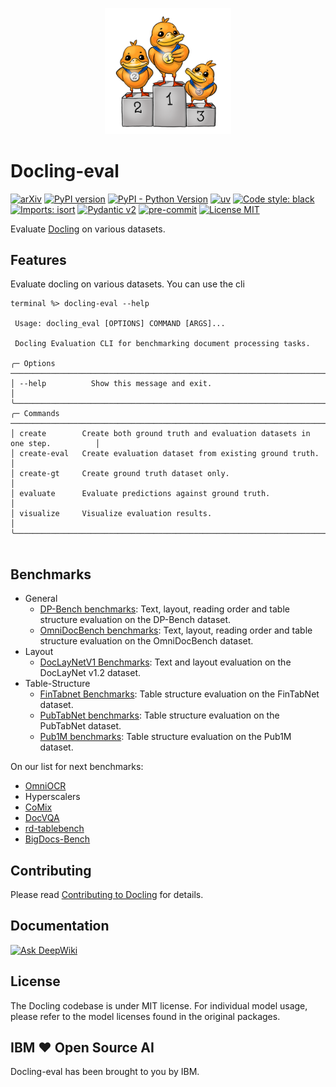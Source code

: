 <p align="center">
  <a href="https://github.com/docling-project/docling-eval">
    <img loading="lazy" alt="Docling" src="docs/assets/docling-eval-pic.png" width="40%"/>
  </a>
</p>

# Docling-eval


[![arXiv](https://img.shields.io/badge/arXiv-2408.09869-b31b1b.svg)](https://arxiv.org/abs/2408.09869)
[![PyPI version](https://img.shields.io/pypi/v/docling-eval)](https://pypi.org/project/docling-eval/)
[![PyPI - Python Version](https://img.shields.io/pypi/pyversions/docling-eval)](https://pypi.org/project/docling-eval/)
[![uv](https://img.shields.io/endpoint?url=https://raw.githubusercontent.com/astral-sh/uv/main/assets/badge/v0.json)](https://github.com/astral-sh/uv)
[![Code style: black](https://img.shields.io/badge/code%20style-black-000000.svg)](https://github.com/psf/black)
[![Imports: isort](https://img.shields.io/badge/%20imports-isort-%231674b1?style=flat&labelColor=ef8336)](https://pycqa.github.io/isort/)
[![Pydantic v2](https://img.shields.io/endpoint?url=https://raw.githubusercontent.com/pydantic/pydantic/main/docs/badge/v2.json)](https://pydantic.dev)
[![pre-commit](https://img.shields.io/badge/pre--commit-enabled-brightgreen?logo=pre-commit&logoColor=white)](https://github.com/pre-commit/pre-commit)
[![License MIT](https://img.shields.io/github/license/docling-project/docling-eval)](https://opensource.org/licenses/MIT)

Evaluate [Docling](https://github.com/docling-project/docling) on various datasets.

## Features

Evaluate docling on various datasets. You can use the cli

```shell
terminal %> docling-eval --help
                                                                                                                                                                                                                                                
 Usage: docling_eval [OPTIONS] COMMAND [ARGS]...                                                                                                                                                                                                
                                                                                                                                                                                                                                                
 Docling Evaluation CLI for benchmarking document processing tasks.                                                                                                                                                                             
                                                                                                                                                                                                                                                
╭─ Options ────────────────────────────────────────────────────────────────────────────╮
│ --help          Show this message and exit.                                          │
╰──────────────────────────────────────────────────────────────────────────────────────╯
╭─ Commands ───────────────────────────────────────────────────────────────────────────╮
│ create        Create both ground truth and evaluation datasets in one step.          │
│ create-eval   Create evaluation dataset from existing ground truth.                  │
│ create-gt     Create ground truth dataset only.                                      │
│ evaluate      Evaluate predictions against ground truth.                             │
│ visualize     Visualize evaluation results.                                          │
╰──────────────────────────────────────────────────────────────────────────────────────╯


```

## Benchmarks

- General
    - [DP-Bench benchmarks](docs/DP-Bench_benchmarks.md): Text, layout, reading order and table structure evaluation on the DP-Bench dataset.
    - [OmniDocBench benchmarks](docs/OmniDocBench_benchmarks.md): Text, layout, reading order and table structure evaluation on the OmniDocBench dataset.
- Layout
    - [DocLayNetV1 Benchmarks](docs/DocLayNetv1_benchmarks.md): Text and layout evaluation on the DocLayNet v1.2 dataset.
- Table-Structure
    - [FinTabnet Benchmarks](docs/FinTabNet_benchmarks.md): Table structure evaluation on the FinTabNet dataset.
    - [PubTabNet benchmarks](docs/PubTabNet_benchmarks.md): Table structure evaluation on the PubTabNet dataset.
    - [Pub1M benchmarks](docs/P1M_benchmarks.md): Table structure evaluation on the Pub1M dataset.

On our list for next benchmarks:

- [OmniOCR](getomni-ai/ocr-benchmark)
- Hyperscalers
- [CoMix](https://github.com/emanuelevivoli/CoMix/tree/main/docs/datasets)
- [DocVQA](https://huggingface.co/datasets/lmms-lab/DocVQA)
- [rd-tablebench](https://huggingface.co/datasets/reducto/rd-tablebench)
- [BigDocs-Bench](https://huggingface.co/datasets/ServiceNow/BigDocs-Bench)
  
## Contributing

Please read [Contributing to Docling](https://github.com/docling-project/docling/blob/main/CONTRIBUTING.md) for details.


## Documentation

[![Ask DeepWiki](https://deepwiki.com/badge.svg)](https://deepwiki.com/docling-project/docling-eval)

## License

The Docling codebase is under MIT license.
For individual model usage, please refer to the model licenses found in the original packages.


## IBM ❤️ Open Source AI

Docling-eval has been brought to you by IBM.
